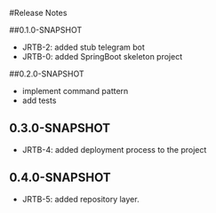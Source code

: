 #Release Notes

##0.1.0-SNAPSHOT
*   JRTB-2: added stub telegram bot
*   JRTB-0: added SpringBoot skeleton project
  
##0.2.0-SNAPSHOT
*   implement command pattern
*   add tests

## 0.3.0-SNAPSHOT

*   JRTB-4: added deployment process to the project

## 0.4.0-SNAPSHOT

*   JRTB-5: added repository layer.